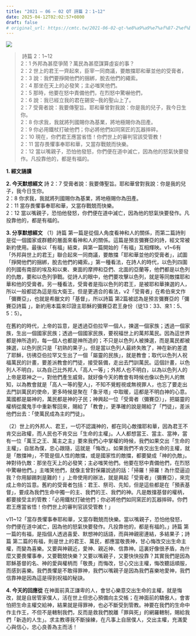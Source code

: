 ```yaml
---
title: "2021 – 06 – 02 QT 詩篇 2：1~12"
date: 2025-04-12T02:02:57+0800
draft: false
# original_url: https://cmtc.tw/2021-06-02-qt-%e8%a9%a9%e7%af%87-2%ef%bc%9a112
---
```


![](/images/qt.jpg)
>  詩篇 2：1\~12  
> 2：1 外邦為甚麼爭鬧？萬民為甚麼謀算虛妄的事？  
> 2：2 世上的君王一齊起來，臣宰一同商議，要敵擋耶和華並他的受膏者，  
> 2：3 說：我們要掙開他們的捆綁，脫去他們的繩索。  
> 2：4 那坐在天上的必發笑；主必嗤笑他們。  
> 2：5 那時，他要在怒中責備他們，在烈怒中驚嚇他們，  
> 2：6 說：我已經立我的君在錫安─我的聖山上了。  
> 2：7 受膏者說：我要傳聖旨。耶和華曾對我說：你是我的兒子，我今日生你。  
> 2：8 你求我，我就將列國賜你為基業，將地極賜你為田產。  
> 2：9 你必用鐵杖打破他們；你必將他們如同窯匠的瓦器摔碎。  
> 2：10 現在，你們君王應當省悟！你們世上的審判官該受管教！  
> 2：11 當存畏懼事奉耶和華，又當存戰兢而快樂。  
> 2：12 當以嘴親子，恐怕他發怒，你們便在道中滅亡，因為他的怒氣快要發作。凡投靠他的，都是有福的。

**1. 經文誦讀**

**2.  今天默想經文**
詩 2：7 受膏者說：我要傳聖旨。耶和華曾對我說：你是我的兒子，我今日生你。  
2：8 你求我，我就將列國賜你為基業，將地極賜你為田產。  
2：11 當存畏懼事奉耶和華，又當存戰兢而快樂。  
2：12 當以嘴親子，恐怕他發怒，你們便在道中滅亡，因為他的怒氣快要發作。凡投靠他的，都是有福的。

**3. 分享默想經文**
（1）詩篇 第一篇是從個人角度看神和人的關係，而第二篇詩則是從一個國家或群體的層面來看神和人的關係。這篇是預言彌賽亞的詩，經文常被新約使用。最後以「有福」結束，與第一篇開始的「有福」互相輝映。v1\~6有「外邦與世上的君王」聯合起來一同商議，要敵擋「耶和華並他的受膏者」，試圖「掙開他們的捆綁，脫去他們的繩索。」第一種看法，在詩人的時代，以色列四圍的列國有南部的埃及和以東、東面的摩押和亞們、北面的亞蘭等，他們都是以色列的仇敵，要和以色列爭戰。從詩人的眼中，他們要攻擊以色列，就是等同敵擋耶和華和他的受膏者。另一種看法，受膏者是指以色列的君王，是被耶和華揀選的人，所以一般都認為這是指大衛王。但是更適合的看法，v2「受膏者」在希伯來文作「彌賽亞」，也就是希臘文的「基督」，所以詩篇 第2篇被認為是預言彌賽亞的「彌賽亞詩篇 」，新約用本篇來印證主耶穌的彌賽亞君王身份（徒13：33、來1：5、5：5）。

在舊約的時代，上帝的旨意，是透過亞伯拉罕一個人，揀選一個家族；透過一個家族，生出一個國家民族；透過一個國家民族，要祝福世上的萬邦萬民。因為這世界都是神所造的，每一個人也都是神所造的；不只是以色列人被揀選，而是萬民都被揀選，以色列民只是「初熟的果子」。但是當以色列人最終失敗了，神在新約差遣了耶穌，彷彿亞伯拉罕又生出了一個「屬靈的民族」，就是教會；取代以色列人祝福萬民的計畫，要差派教會的門徒，接受裝備，走出去門訓萬民。這個計畫，以色列人不明白，以為自己比外邦人「高人一等」；外邦人也不明白，以為以色列人的上帝是眾神之一，對他們產生威脅。就好像今天的教會有時候也像以色列人的無知，以為教會就是「高人一等的聖人」，不知不覺輕視或無視罪人，也忘了要走出去門訓萬民的使命，更多時候是聚在「象牙塔」中取暖，這都是不明白神的心意。萬國都是屬神的，萬民都是神的子民；神興起一位「受膏者（彌賽亞）」，把屬靈的權柄從魔鬼手中重新奪回來，賜給了「教會」，更準確的說是賜給了「門徒」，差派他們出去：「使萬民成為主的門徒」。

（2）世上的外邦人、君王，一切不認識神的，都在同心敵擋耶和華，因為君王不肯交出政權，而人民也不肯交出「生命的主權」。人人都想當王、當主、當神，當有一位「萬王之王、萬主之主」要來我們心中掌權的時候，我們如果交出「生命的主權」，自居為僕，忠心跟隨，這就是「悔改」。如果我們不肯交出生命的主權，就是「敵擋神」，不管是個人性的敵擋，或是國家性的敵擋，都要變成「神的仇敵」。神對待仇敵：那坐在天上的必發笑；主必嗤笑他們。他要在怒中責備他們，在烈怒中驚嚇他們。」主嗤笑他們，就像主曾對保羅說過的話：「掃羅！掃羅！為什麼逼迫我？你用腳踢刺是難的！」上帝使用的辦法，就是興起「受膏者」（彌賽亞），來完成上帝的旨意。舊約的受膏者包括：君王、祭司、先知，但是這些都是在「預表基督」，要成為我們生命中獨一的主、我們的王、我們的神。凡是敵擋基督的權柄，都要接受主的管教：「必用鐵杖打破他們；你必將他們如同窯匠的瓦器摔碎。你們君王應當省悟！你們世上的審判官該受管教！」

v11\~12「當存畏懼事奉耶和華，又當存戰兢而快樂。當以嘴親子，恐怕他發怒，你們便在道中滅亡，因為他的怒氣快要發作。凡投靠他的，都是有福的。」詩篇 第一篇的有福，是指個人透過喜愛、默想神的話語，而與神親密連結，多結果子；詩篇 第二篇的有福，則是世上的君王、萬民，都應當敬畏神，甘心悔改交出生命主權，而變為喜樂。又要與神親近，愛神、親近神、信靠神。這裏好像很矛盾，為什麼又要畏懼事奉，又要戰兢快樂？又要以嘴親子，又要快快投靠？其實我們是因為耶穌基督的名、神的愛與權柄而「敬畏」而悔改，甘心交出主權，悔改聽話順服，而感到喜樂。我們畏懼是不敢得罪神，我們以嘴親子是因為我們喜樂地愛神，我們信靠神是因為這是得到祝福的秘訣。

**4. 今天的回應從**
在神面前真正謙卑的人，會甘心樂意交出生命的主權，就是悔改，就是自居管家僕人，活在世上但忠心預備向主交帳；在神面前的驕傲人，會害怕把生命主權交給神，結果就是得罪神，也必不斷受到管教。神要在我們的生命中作主作王，不但不是轄制我們，反而是救我們脫離「罪與死」的網羅轄制，賜給我們「新造的人生」。求主教導我不斷操練，在凡事上自居僕人，交出主權，充滿愛心與信心，忠心良善為主而活！
